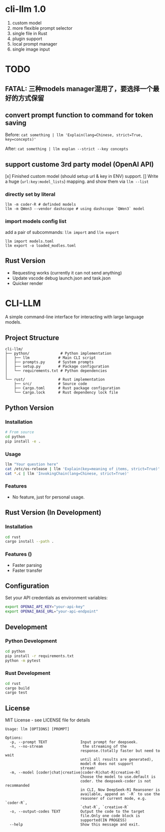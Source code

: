 # cli-llm 1.0

1. custom model
2. more flexible prompt selector
3. single file in Rust
4. plugin support
5. local prompt manager
6. single image input

# TODO



## FATAL: 三种models manager混用了，要选择一个最好的方式保留


## convert prompt function to command for token saving

Before:
`cat something | llm 'Explain(lang=Chinese, strict=True, key=concepts)'`

After:
`cat something | llm explan --strict --key concepts`

## support custome 3rd party model (OpenAI API)

[x] Finished custom model (should setup url & key in ENV) support.
[] Write a huge (`url:key:model_lists`) mapping. and show them via `llm --list`

### directly set by literal

```shell
llm -m coder-R # definded models
llm -m QWen3 --vendor dashscope # using dashscope `QWen3` model 
```

### import models config list

add a pair of subcommands: `llm import` and `llm export`

```
llm import models.toml
llm export -o loaded_modles.toml
```

## Rust Version

* Requesting works (currently it can not send anything)
* Update vscode debug launch.json and task.json
* Quicker render

# CLI-LLM

A simple command-line interface for interacting with large language models.

## Project Structure

```
cli-llm/
├── python/              # Python implementation
│   ├── llm             # Main CLI script
│   ├── prompts.py      # System prompts
│   ├── setup.py        # Package configuration
│   └── requirements.txt # Python dependencies
│
└── rust/               # Rust implementation
    ├── src/            # Source code
    ├── Cargo.toml      # Rust package configuration
    └── Cargo.lock      # Rust dependency lock file
```

## Python Version

### Installation

```bash
# From source
cd python
pip install -e .
```

### Usage

```bash
llm "Your question here"
cat /etc/os-release | llm 'Explain(key=meaning of items, strict=True)'
cat *.c | llm 'InvokingChain(lang=Chinese, strict=True)'
```

### Features

- No feature, just for personal usage.

## Rust Version (In Development)

### Installation

```bash
cd rust
cargo install --path .
```

### Features ()
- Faster parsing
- Faster transfer

## Configuration

Set your API credentials as environment variables:

```bash
export OPENAI_API_KEY="your-api-key"
export OPENAI_BASE_URL="your-api-endpoint"
```

## Development

### Python Development

```bash
cd python
pip install -r requirements.txt
python -m pytest
```

### Rust Development

```bash
cd rust
cargo build
cargo test
```

## License

MIT License - see LICENSE file for details

```shell
Usage: llm [OPTIONS] [PROMPT]

Options:
  -p, --prompt TEXT               Input prompt for deepseek.
  -n, --no-stream                  the streaming of the
                                  response.(totally faster but need to wait
                                  until all results are generated),
                                  model-R does not support
                                  stream!
  -m, --model [coder|chat|creative|coder-R|chat-R|creative-R]
                                  Choose the model to use.default is
                                  coder. the deepseek-coder is not recommanded
                                  in CLI, Now DeepSeek-R1 Reansoner is
                                  available, append an `-R` to use the
                                  reasoner of current mode, e.g. `coder-R`,
                                  `chat-R`, `creative-R`
  -o, --output-codes TEXT         Output the code to the target
                                  file.Only one code block is
                                  supported(IN PROGESS)
  --help                          Show this message and exit.
```
